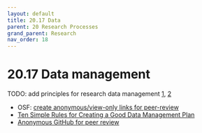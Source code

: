 ```yaml
---
layout: default
title: 20.17 Data
parent: 20 Research Processes
grand_parent: Research
nav_order: 18
---
```


# 20.17 Data management

TODO: add principles for research data management [1](https://scienceeurope.org/our-priorities/research-data/research-data-management/#:~:text=Research%20data%20management%20refers%20to,%2C%20and%20re%2Duseable), [2](https://www.rwth-aachen.de/cms/root/forschung/forschungsdatenmanagement/erste-schritte/~svay/was-ist-forschungsdaten-management-/?lidx=1)

- OSF: [create anonymous/view-only links for peer-review](https://help.osf.io/article/201-create-a-view-only-link-for-a-project)
- [Ten Simple Rules for Creating a Good Data Management Plan](https://journals.plos.org/ploscompbiol/article?id=10.1371/journal.pcbi.1004525)
- [Anonymous GitHub for peer review](https://anonymous.4open.science/)
